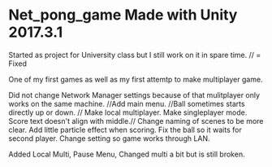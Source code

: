 # Net_pong_game Made with Unity 2017.3.1
Started as project for University class but I still work on it in spare time.
// = Fixed

One of my first games as well as my first attemtp to make multiplayer game.

Did not change Network Manager settings because of that mulitplayer only works on the same machine.
//Add main menu. //Ball sometimes starts directly up or down. // Make local multiplayer. Make singleplayer mode.
Score text doesn't align with middle.// Change naming of scenes to be more clear. Add little particle effect when scoring.
Fix the ball so it waits for second player. Change setting so game works through LAN.


Added Local Multi, Pause Menu, Changed multi a bit but is still broken.
